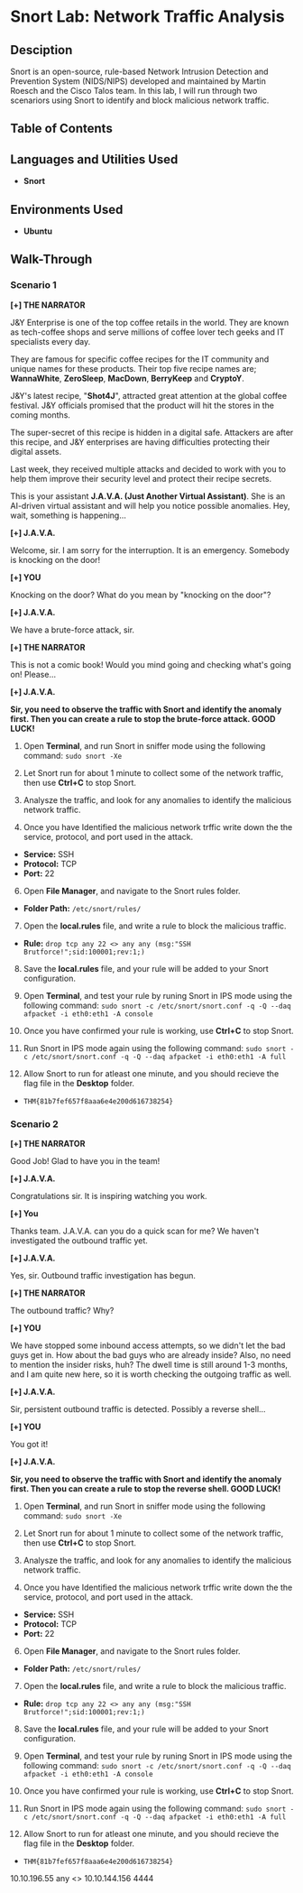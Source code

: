# Snort Lab: Network Traffic Analysis

## Desciption
Snort is an open-source, rule-based Network Intrusion Detection and Prevention System (NIDS/NIPS) developed and maintained by Martin Roesch and the Cisco Talos team. In this lab, I will run through two scenariors using Snort to identify and block malicious network traffic.

## Table of Contents

## Languages and Utilities Used

* **Snort** 

## Environments Used

* **Ubuntu**

## Walk-Through

### Scenario 1

**[+] THE NARRATOR**

J&Y Enterprise is one of the top coffee retails in the world. They are known as tech-coffee shops and serve millions of coffee lover tech geeks and IT specialists every day. 

They are famous for specific coffee recipes for the IT community and unique names for these products. Their top five recipe names are; **WannaWhite**, **ZeroSleep**, **MacDown**, **BerryKeep** and **CryptoY**.

J&Y's latest recipe, "**Shot4J**", attracted great attention at the global coffee festival. J&Y officials promised that the product will hit the stores in the coming months. 

The super-secret of this recipe is hidden in a digital safe. Attackers are after this recipe, and J&Y enterprises are having difficulties protecting their digital assets.

Last week, they received multiple attacks and decided to work with you to help them improve their security level and protect their recipe secrets.  

This is your assistant **J.A.V.A. (Just Another Virtual Assistant)**. She is an AI-driven virtual assistant and will help you notice possible anomalies. Hey, wait, something is happening...

**[+] J.A.V.A.**

Welcome, sir. I am sorry for the interruption. It is an emergency. Somebody is knocking on the door!

**[+] YOU**

Knocking on the door? What do you mean by "knocking on the door"?

**[+] J.A.V.A.**

We have a brute-force attack, sir.

**[+] THE NARRATOR**

This is not a comic book! Would you mind going and checking what's going on! Please... 

**[+] J.A.V.A.**

**Sir, you need to observe the traffic with Snort and identify the anomaly first. Then you can create a rule to stop the brute-force attack. GOOD LUCK!**

1. Open **Terminal**, and run Snort in sniffer mode using the following command:
```sudo snort -Xe```

2. Let Snort run for about 1 minute to collect some of the network traffic, then use **Ctrl+C** to stop Snort.
3. Analysze the traffic, and look for any anomalies to identify the malicious network traffic.
4. Once you have Identified the malicious network trffic write down the the service, protocol, and port used in the attack.
* **Service:** SSH
* **Protocol:** TCP
* **Port:** 22

6. Open **File Manager**, and navigate to the Snort rules folder.
* **Folder Path:** ```/etc/snort/rules/```

7. Open the **local.rules** file, and write a rule to block the malicious traffic.
* **Rule:** ```drop tcp any 22 <> any any (msg:"SSH Brutforce!";sid:100001;rev:1;)```

8. Save the **local.rules** file, and your rule will be added to your Snort configuration.
9. Open **Terminal**, and test your rule by runing Snort in IPS mode using the following command:
```sudo snort -c /etc/snort/snort.conf -q -Q --daq afpacket -i eth0:eth1 -A console```

10. Once you have confirmed your rule is working, use **Ctrl+C** to stop Snort.
11. Run Snort in IPS mode again using the following command:
```sudo snort -c /etc/snort/snort.conf -q -Q --daq afpacket -i eth0:eth1 -A full```

12. Allow Snort to run for atleast one minute, and you should recieve the flag file in the **Desktop** folder.

* ```THM{81b7fef657f8aaa6e4e200d616738254}```

### Scenario 2

**[+] THE NARRATOR**

Good Job! Glad to have you in the team!

**[+] J.A.V.A.**

Congratulations sir. It is inspiring watching you work.

**[+] You**

Thanks team. J.A.V.A. can you do a quick scan for me? We haven't investigated the outbound traffic yet. 

**[+] J.A.V.A.**

Yes, sir. Outbound traffic investigation has begun. 

**[+] THE NARRATOR**

The outbound traffic? Why?

**[+] YOU**

We have stopped some inbound access attempts, so we didn't let the bad guys get in. How about the bad guys who are already inside? Also, no need to mention the insider risks, huh? The dwell time is still around 1-3 months, and I am quite new here, so it is worth checking the outgoing traffic as well.

**[+] J.A.V.A.**

Sir, persistent outbound traffic is detected. Possibly a reverse shell...

**[+] YOU**

You got it!

**[+] J.A.V.A.**

**Sir, you need to observe the traffic with Snort and identify the anomaly first. Then you can create a rule to stop the reverse shell. GOOD LUCK!**

1. Open **Terminal**, and run Snort in sniffer mode using the following command:
```sudo snort -Xe```

2. Let Snort run for about 1 minute to collect some of the network traffic, then use **Ctrl+C** to stop Snort.
3. Analysze the traffic, and look for any anomalies to identify the malicious network traffic.
4. Once you have Identified the malicious network trffic write down the the service, protocol, and port used in the attack.
* **Service:** SSH
* **Protocol:** TCP
* **Port:** 22

6. Open **File Manager**, and navigate to the Snort rules folder.
* **Folder Path:** ```/etc/snort/rules/```

7. Open the **local.rules** file, and write a rule to block the malicious traffic.
* **Rule:** ```drop tcp any 22 <> any any (msg:"SSH Brutforce!";sid:100001;rev:1;)```

8. Save the **local.rules** file, and your rule will be added to your Snort configuration.
9. Open **Terminal**, and test your rule by runing Snort in IPS mode using the following command:
```sudo snort -c /etc/snort/snort.conf -q -Q --daq afpacket -i eth0:eth1 -A console```

10. Once you have confirmed your rule is working, use **Ctrl+C** to stop Snort.
11. Run Snort in IPS mode again using the following command:
```sudo snort -c /etc/snort/snort.conf -q -Q --daq afpacket -i eth0:eth1 -A full```

12. Allow Snort to run for atleast one minute, and you should recieve the flag file in the **Desktop** folder.

* ```THM{81b7fef657f8aaa6e4e200d616738254}```

10.10.196.55 any <> 10.10.144.156 4444
